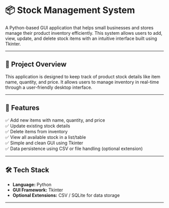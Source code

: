 # 📦 Stock Management System

A Python-based GUI application that helps small businesses and stores manage their product inventory efficiently. This system allows users to add, view, update, and delete stock items with an intuitive interface built using Tkinter.

---

## 🧾 Project Overview

This application is designed to keep track of product stock details like item name, quantity, and price. It allows users to manage inventory in real-time through a user-friendly desktop interface.

---

## 🔧 Features

✅ Add new items with name, quantity, and price  
✅ Update existing stock details  
✅ Delete items from inventory  
✅ View all available stock in a list/table  
✅ Simple and clean GUI using Tkinter  
✅ Data persistence using CSV or file handling (optional extension)

---

## 🛠️ Tech Stack

- **Language:** Python  
- **GUI Framework:** Tkinter  
- **Optional Extensions:** CSV / SQLite for data storage  

---

